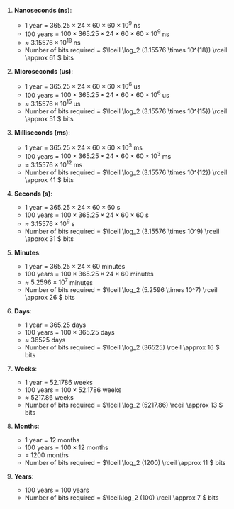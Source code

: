 1. **Nanoseconds (ns)**:
   - 1 year = $365.25 \times 24 \times 60 \times 60 \times 10^9$ ns
   - 100 years = $100 \times 365.25 \times 24 \times 60 \times 60 \times 10^9$ ns
   - ≈ $3.15576 \times 10^{18}$ ns
   - Number of bits required = $\lceil \log_2 (3.15576 \times 10^{18}) \rceil \approx 61 $ bits

2. **Microseconds (us)**:
   - 1 year = $365.25 \times 24 \times 60 \times 60 \times 10^6$ us
   - 100 years = $100 \times 365.25 \times 24 \times 60 \times 60 \times 10^6$ us
   - ≈ $3.15576 \times 10^{15}$ us
   - Number of bits required = $\lceil \log_2 (3.15576 \times 10^{15}) \rceil \approx 51 $ bits

3. **Milliseconds (ms)**:
   - 1 year = $365.25 \times 24 \times 60 \times 60 \times 10^3$ ms
   - 100 years = $100 \times 365.25 \times 24 \times 60 \times 60 \times 10^3$ ms
   - ≈ $3.15576 \times 10^{12}$ ms
   - Number of bits required = $\lceil \log_2 (3.15576 \times 10^{12}) \rceil \approx 41 $ bits

4. **Seconds (s)**:
   - 1 year = $365.25 \times 24 \times 60 \times 60$ s
   - 100 years = $100 \times 365.25 \times 24 \times 60 \times 60$ s
   - ≈ $3.15576 \times 10^9$ s
   - Number of bits required = $\lceil \log_2 (3.15576 \times 10^9) \rceil \approx 31 $ bits

5. **Minutes**:
   - 1 year = $365.25 \times 24 \times 60$ minutes
   - 100 years = $100 \times 365.25 \times 24 \times 60$ minutes
   - ≈ $5.2596 \times 10^7$ minutes
   - Number of bits required = $\lceil \log_2 (5.2596 \times 10^7) \rceil \approx 26 $ bits

6. **Days**:
   - 1 year = $365.25$ days
   - 100 years = $100 \times 365.25$ days
   - ≈ $36525$ days
   - Number of bits required = $\lceil \log_2 (36525) \rceil \approx 16 $ bits

7. **Weeks**:
   - 1 year = $52.1786$ weeks
   - 100 years = $100 \times 52.1786$ weeks
   - ≈ $5217.86$ weeks
   - Number of bits required = $\lceil \log_2 (5217.86) \rceil \approx 13 $ bits

8. **Months**:
   - 1 year = 12 months
   - 100 years = $100 \times 12$ months
   - = 1200 months
   - Number of bits required = $\lceil \log_2 (1200) \rceil \approx 11 $ bits

9. **Years**:
   - 100 years = 100 years
   - Number of bits required = $\lceil\log_2 (100) \rceil \approx 7 $ bits